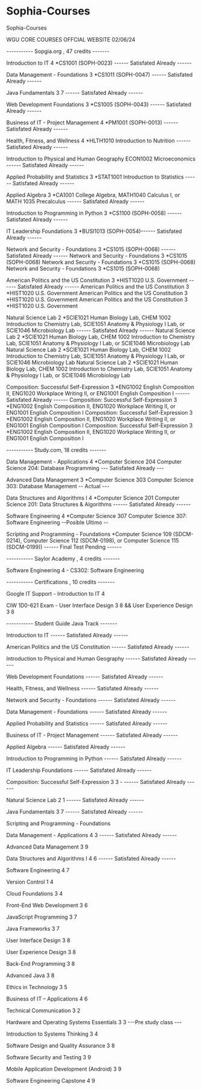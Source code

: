 # Sophia-Courses
Sophia-Courses

WGU CORE COURSES OFFCIAL WEBSITE 02/06/24


----------- Sopgia.org , 47 credits -------

Introduction to IT	4	*CS1001 (SOPH-0023) ------ Satisfated Already ------

Data Management - Foundations	3	*CS1011 (SOPH-0047) ------ Satisfated Already ------

Java Fundamentals 3 7 ------ Satisfated Already  ------

Web Development Foundations	3	*CS1005 (SOPH-0043) ------ Satisfated Already ------

Business of IT - Project Management	4	*PM1001 (SOPH-0013) ------ Satisfated Already ------


Health, Fitness, and Wellness	4	*HLTH1010 Introduction to Nutrition ------ Satisfated Already ------


Introduction to Physical and Human Geography ECON1002 Microeconomics ------ Satisfated Already ------

Applied Probability and Statistics	3	*STAT1001 Introduction to Statistics ------ Satisfated Already ------


Applied Algebra	3	*CA1001 College Algebra, MATH1040 Calculus I, or MATH 1035 Precalculus ------ Satisfated Already ------


Introduction to Programming in Python	3	*CS1100 (SOPH-0058) ------ Satisfated Already ------


IT Leadership Foundations	3	*BUSI1013 (SOPH-0054)------ Satisfated Already ------


Network and Security - Foundations	3	*CS1015 (SOPH-0068) ------ Satisfated Already  ------
Network and Security - Foundations	3	*CS1015 (SOPH-0068)
Network and Security - Foundations	3	*CS1015 (SOPH-0068)
Network and Security - Foundations	3	*CS1015 (SOPH-0068)

American Politics and the US Constitution	3	*HIST1020 U.S. Government ------ Satisfated Already   ------
American Politics and the US Constitution	3	*HIST1020 U.S. Government
American Politics and the US Constitution	3	*HIST1020 U.S. Government
American Politics and the US Constitution	3	*HIST1020 U.S. Government


Natural Science Lab	2	*SCIE1021 Human Biology Lab, CHEM 1002 Introduction to Chemistry Lab, SCIE1051 Anatomy & Physiology I Lab, or SCIE1046 Microbiology Lab ------ Satisfated Already   ------
Natural Science Lab	2	*SCIE1021 Human Biology Lab, CHEM 1002 Introduction to Chemistry Lab, SCIE1051 Anatomy & Physiology I Lab, or SCIE1046 Microbiology Lab
Natural Science Lab	2	*SCIE1021 Human Biology Lab, CHEM 1002 Introduction to Chemistry Lab, SCIE1051 Anatomy & Physiology I Lab, or SCIE1046 Microbiology Lab
Natural Science Lab	2	*SCIE1021 Human Biology Lab, CHEM 1002 Introduction to Chemistry Lab, SCIE1051 Anatomy & Physiology I Lab, or SCIE1046 Microbiology Lab

Composition: Successful Self-Expression	3	*ENG1002 English Composition II, ENG1020 Workplace Writing II, or ENG1001 English Composition I ------ Satisfated Already  ------
Composition: Successful Self-Expression	3	*ENG1002 English Composition II, ENG1020 Workplace Writing II, or ENG1001 English Composition I
Composition: Successful Self-Expression	3	*ENG1002 English Composition II, ENG1020 Workplace Writing II, or ENG1001 English Composition I
Composition: Successful Self-Expression	3	*ENG1002 English Composition II, ENG1020 Workplace Writing II, or ENG1001 English Composition I


----------- Study.com, 18 credits -------


Data Management - Applications	4	*Computer Science 204 Computer Science 204: Database Programming --- Satisfated Already ---

Advanced Data Management	3	*Computer Science 303 Computer Science 303: Database Management -- Actual  ---

Data Structures and Algorithms I	4	*Computer Science 201 Computer Science 201: Data Structures & Algorithms ------ Satisfated Already ------

Software Engineering	4	*Computer Science 307 Computer Science 307: Software Engineering --Posible Ultimo --

Scripting and Programming - Foundations	*Computer Science 109 (SDCM-0214), Computer Science 112 (SDCM-0198), or Computer Science 115 (SDCM-0199)) ------ Final Test Pending ------



----------- Saylor Academy , 4 credits -------

Software Engineering	4 - CS302: Software Engineering



----------- Certifications , 10 credits -------

Google IT Support - Introduction to IT 4

CIW 1D0-621 Exam - User Interface Design 3 8 && User Experience Design 3 8


----------- Student Guide Java Track -------


Introduction to IT ------ Satisfated Already ------

American Politics and the US Constitution ------ Satisfated Already  ------

Introduction to Physical and Human Geography ------ Satisfated Already ------

Web Development Foundations ------ Satisfated Already ------

Health, Fitness, and Wellness ------ Satisfated Already ------

Network and Security - Foundations ------ Satisfated Already ------

Data Management - Foundations ------ Satisfated Already ------

Applied Probability and Statistics ------ Satisfated Already ------

Business of IT - Project Management ------ Satisfated Already ------

Applied Algebra ------ Satisfated Already ------

Introduction to Programming in Python ------ Satisfated Already ------

IT Leadership Foundations ------ Satisfated Already ------

Composition: Successful Self-Expression 3 3 - ------ Satisfated Already ------

Natural Science Lab 2 1 ------ Satisfated Already ------ 

Java Fundamentals 3 7 ------ Satisfated Already  ------ 

Scripting and Programming - Foundations 

Data Management - Applications 4 3 ------ Satisfated Already ------

Advanced Data Management 3 9

Data Structures and Algorithms I 4 6 ------ Satisfated Already ------

Software Engineering 4 7

Version Control 1 4

Cloud Foundations 3 4

Front-End Web Development 3 6

JavaScript Programming 3 7

Java Frameworks 3 7

User Interface Design 3 8

User Experience Design 3 8

Back-End Programming 3 8

Advanced Java 3 8

Ethics in Technology 3 5

Business of IT – Applications 4 6

Technical Communication 3 2

Hardware and Operating Systems Essentials 3 3 ---Pre study class ---

Introduction to Systems Thinking 3 4

Software Design and Quality Assurance 3 8

Software Security and Testing 3 9

Mobile Application Development (Android) 3 9

Software Engineering Capstone 4 9




